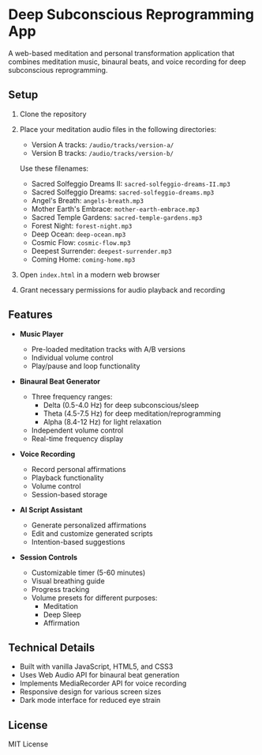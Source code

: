 # Deep Subconscious Reprogramming App

A web-based meditation and personal transformation application that combines meditation music, binaural beats, and voice recording for deep subconscious reprogramming.

## Setup

1. Clone the repository
2. Place your meditation audio files in the following directories:
   - Version A tracks: `/audio/tracks/version-a/`
   - Version B tracks: `/audio/tracks/version-b/`

   Use these filenames:
   - Sacred Solfeggio Dreams II: `sacred-solfeggio-dreams-II.mp3`
   - Sacred Solfeggio Dreams: `sacred-solfeggio-dreams.mp3`
   - Angel's Breath: `angels-breath.mp3`
   - Mother Earth's Embrace: `mother-earth-embrace.mp3`
   - Sacred Temple Gardens: `sacred-temple-gardens.mp3`
   - Forest Night: `forest-night.mp3`
   - Deep Ocean: `deep-ocean.mp3`
   - Cosmic Flow: `cosmic-flow.mp3`
   - Deepest Surrender: `deepest-surrender.mp3`
   - Coming Home: `coming-home.mp3`

3. Open `index.html` in a modern web browser
4. Grant necessary permissions for audio playback and recording

## Features

- **Music Player**
  - Pre-loaded meditation tracks with A/B versions
  - Individual volume control
  - Play/pause and loop functionality

- **Binaural Beat Generator**
  - Three frequency ranges:
    - Delta (0.5-4.0 Hz) for deep subconscious/sleep
    - Theta (4.5-7.5 Hz) for deep meditation/reprogramming
    - Alpha (8.4-12 Hz) for light relaxation
  - Independent volume control
  - Real-time frequency display

- **Voice Recording**
  - Record personal affirmations
  - Playback functionality
  - Volume control
  - Session-based storage

- **AI Script Assistant**
  - Generate personalized affirmations
  - Edit and customize generated scripts
  - Intention-based suggestions

- **Session Controls**
  - Customizable timer (5-60 minutes)
  - Visual breathing guide
  - Progress tracking
  - Volume presets for different purposes:
    - Meditation
    - Deep Sleep
    - Affirmation

## Technical Details

- Built with vanilla JavaScript, HTML5, and CSS3
- Uses Web Audio API for binaural beat generation
- Implements MediaRecorder API for voice recording
- Responsive design for various screen sizes
- Dark mode interface for reduced eye strain

## License

MIT License
